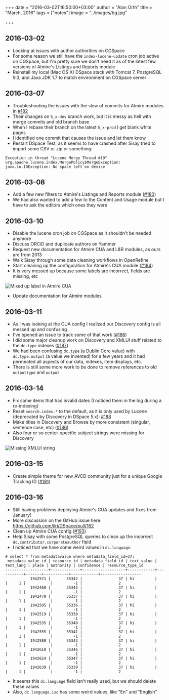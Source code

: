 +++
date = "2016-03-02T16:50:00+03:00"
author = "Alan Orth"
title = "March, 2016"
tags = ["notes"]
image = "../images/bg.jpg"

+++
## 2016-03-02

- Looking at issues with author authorities on CGSpace
- For some reason we still have the `index-lucene-update` cron job active on CGSpace, but I'm pretty sure we don't need it as of the latest few versions of Atmire's Listings and Reports module
- Reinstall my local (Mac OS X) DSpace stack with Tomcat 7, PostgreSQL 9.3, and Java JDK 1.7 to match environment on CGSpace server

## 2016-03-07

- Troubleshooting the issues with the slew of commits for Atmire modules in [#182](https://github.com/ilri/DSpace/pull/182)
- Their changes on `5_x-dev` branch work, but it is messy as hell with merge commits and old branch base
- When I rebase their branch on the latest `5_x-prod` I get blank white pages
- I identified one commit that causes the issue and let them know
- Restart DSpace Test, as it seems to have crashed after Sisay tried to import some CSV or zip or something:

```
Exception in thread "Lucene Merge Thread #19" org.apache.lucene.index.MergePolicy$MergeException: java.io.IOException: No space left on device
```

## 2016-03-08

- Add a few new filters to Atmire's Listings and Reports module ([#180](https://github.com/ilri/DSpace/issues/180))
- We had also wanted to add a few to the Content and Usage module but I have to ask the editors which ones they were

## 2016-03-10

- Disable the lucene cron job on CGSpace as it shouldn't be needed anymore
- Discuss ORCiD and duplicate authors on Yammer
- Request new documentation for Atmire CUA and L&R modules, as ours are from 2013
- Walk Sisay through some data cleaning workflows in OpenRefine
- Start cleaning up the configuration for Atmire's CUA module ([#184](https://github.com/ilri/DSpace/issues/185))
- It is very messed up because some labels are incorrect, fields are missing, etc

![Mixed up label in Atmire CUA](../images/2016/03/cua-label-mixup.png)

- Update documentation for Atmire modules

## 2016-03-11

- As I was looking at the CUA config I realized our Discovery config is all messed up and confusing
- I've opened an issue to track some of that work ([#186](https://github.com/ilri/DSpace/issues/186))
- I did some major cleanup work on Discovery and XMLUI stuff related to the `dc.type` indexes ([#187](https://github.com/ilri/DSpace/pull/187))
- We had been confusing `dc.type` (a Dublin Core value) with `dc.type.output` (a value we invented) for a few years and it had permeated all aspects of our data, indexes, item displays, etc.
- There is still some more work to be done to remove references to old `outputtype` and `output`

## 2016-03-14

- Fix some items that had invalid dates (I noticed them in the log during a re-indexing)
- Reset `search.index.*` to the default, as it is only used by Lucene (deprecated by Discovery in DSpace 5.x): [#188](https://github.com/ilri/DSpace/pull/188)
- Make titles in Discovery and Browse by more consistent (singular, sentence case, etc) ([#186](https://github.com/ilri/DSpace/issues/186))
- Also four or so center-specific subject strings were missing for Discovery

![Missing XMLUI string](../images/2016/03/missing-xmlui-string.png)

## 2016-03-15

- Create simple theme for new AVCD community just for a unique Google Tracking ID ([#191](https://github.com/ilri/DSpace/pull/191))

## 2016-03-16

- Still having problems deploying Atmire's CUA updates and fixes from January!
- More discussion on the GitHub issue here: https://github.com/ilri/DSpace/pull/182
- Clean up Atmire CUA config ([#193](https://github.com/ilri/DSpace/pull/193))
- Help Sisay with some PostgreSQL queries to clean up the incorrect `dc.contributor.corporateauthor` field
- I noticed that we have some weird values in `dc.language`:

```
# select * from metadatavalue where metadata_field_id=37;
 metadata_value_id | resource_id | metadata_field_id | text_value | text_lang | place | authority | confidence | resource_type_id
-------------------+-------------+-------------------+------------+-----------+-------+-----------+------------+------------------
           1942571 |       35342 |                37 | hi         |           |     1 |           |         -1 |                2
           1942468 |       35345 |                37 | hi         |           |     1 |           |         -1 |                2
           1942479 |       35337 |                37 | hi         |           |     1 |           |         -1 |                2
           1942505 |       35336 |                37 | hi         |           |     1 |           |         -1 |                2
           1942519 |       35338 |                37 | hi         |           |     1 |           |         -1 |                2
           1942535 |       35340 |                37 | hi         |           |     1 |           |         -1 |                2
           1942555 |       35341 |                37 | hi         |           |     1 |           |         -1 |                2
           1942588 |       35343 |                37 | hi         |           |     1 |           |         -1 |                2
           1942610 |       35346 |                37 | hi         |           |     1 |           |         -1 |                2
           1942624 |       35347 |                37 | hi         |           |     1 |           |         -1 |                2
           1942639 |       35339 |                37 | hi         |           |     1 |           |         -1 |                2
```

- It seems this `dc.language` field isn't really used, but we should delete these values
- Also, `dc.language.iso` has some weird values, like "En" and "English"

